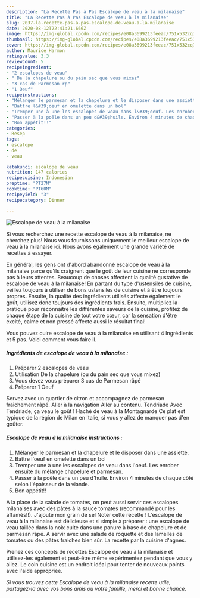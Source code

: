 ```yaml
---
description: "La Recette Pas à Pas Escalope de veau à la milanaise"
title: "La Recette Pas à Pas Escalope de veau à la milanaise"
slug: 2037-la-recette-pas-a-pas-escalope-de-veau-a-la-milanaise
date: 2020-08-12T22:41:21.666Z
image: https://img-global.cpcdn.com/recipes/e08a3699213feeac/751x532cq70/escalope-de-veau-a-la-milanaise-photo-principale-de-la-recette.jpg
thumbnail: https://img-global.cpcdn.com/recipes/e08a3699213feeac/751x532cq70/escalope-de-veau-a-la-milanaise-photo-principale-de-la-recette.jpg
cover: https://img-global.cpcdn.com/recipes/e08a3699213feeac/751x532cq70/escalope-de-veau-a-la-milanaise-photo-principale-de-la-recette.jpg
author: Maurice Harmon
ratingvalue: 3.3
reviewcount: 5
recipeingredient:
- "2 escalopes de veau"
- " De la chapelure ou du pain sec que vous mixez"
- "3 cas de Parmesan rp"
- "1 Oeuf"
recipeinstructions:
- "Mélanger le parmesan et la chapelure et le disposer dans une assiette."
- "Battre l&#39;oeuf en omelette dans un bol"
- "Tremper une à une les escalopes de veau dans l&#39;oeuf. Les enrober ensuite du mélange chapelure et parmesan."
- "Passer à la poêle dans un peu d&#39;huile. Environ 4 minutes de chaque côté selon l&#39;épaisseur de la viande."
- "Bon appétit!!"
categories:
- Resep
tags:
- escalope
- de
- veau

katakunci: escalope de veau 
nutrition: 147 calories
recipecuisine: Indonesian
preptime: "PT27M"
cooktime: "PT60M"
recipeyield: "3"
recipecategory: Dinner

---
```



![Escalope de veau à la milanaise](https://img-global.cpcdn.com/recipes/e08a3699213feeac/751x532cq70/escalope-de-veau-a-la-milanaise-photo-principale-de-la-recette.jpg)

Si vous recherchez une recette escalope de veau à la milanaise, ne cherchez plus! Nous vous fournissons uniquement le meilleur escalope de veau à la milanaise ici. Nous avons également une grande variété de recettes à essayer.

En général, les gens ont d'abord abandonné escalope de veau à la milanaise parce qu'ils craignent que le goût de leur cuisine ne corresponde pas à leurs attentes. Beaucoup de choses affectent la qualité gustative de escalope de veau à la milanaise! En partant du type d'ustensiles de cuisine, veillez toujours à utiliser de bons ustensiles de cuisine et à être toujours propres. Ensuite, la qualité des ingrédients utilisés affecte également le goût, utilisez donc toujours des ingrédients frais. Ensuite, multipliez la pratique pour reconnaître les différentes saveurs de la cuisine, profitez de chaque étape de la cuisine de tout votre cœur, car la sensation d'être excité, calme et non pressé affecte aussi le résultat final!

<!--inarticleads1-->

Vous pouvez cuire escalope de veau à la milanaise en utilisant 4 Ingrédients et 5 pas. Voici comment vous faire il.

##### Ingrédients de escalope de veau à la milanaise :

1. Préparer 2 escalopes de veau
1. Utilisation  De la chapelure (ou du pain sec que vous mixez)
1. Vous devez vous préparer 3 cas de Parmesan râpé
1. Préparer 1 Oeuf


Servez avec un quartier de citron et accompagnez de parmesan fraîchement râpé. Aller à la navigation Aller au contenu. Tendriade Avec Tendriade, ça veau le goût ! Haché de veau à la Montagnarde Ce plat est typique de la région de Milan en Italie, si vous y allez de manquer pas d&#39;en goûter. 

<!--inarticleads2-->

##### Escalope de veau à la milanaise instructions :

1. Mélanger le parmesan et la chapelure et le disposer dans une assiette.
1. Battre l&#39;oeuf en omelette dans un bol
1. Tremper une à une les escalopes de veau dans l&#39;oeuf. Les enrober ensuite du mélange chapelure et parmesan.
1. Passer à la poêle dans un peu d&#39;huile. Environ 4 minutes de chaque côté selon l&#39;épaisseur de la viande.
1. Bon appétit!!


A la place de la salade de tomates, on peut aussi servir ces escalopes milanaises avec des pâtes à la sauce tomates (recommandé pour les affamés!!). J&#39;ajoute mon grain de sel Noter cette recette ! L&#39;escalope de veau à la milanaise est délicieuse et si simple à préparer : une escalope de veau taillée dans la noix cuite dans une panure à base de chapelure et de parmesan râpé. A servir avec une salade de roquette et des lamelles de tomates ou des pâtes fraiches bien sûr. La recette par la cuisine d&#39;agnes. 

<!--inarticleads1-->

<p>
Prenez ces concepts de recettes Escalope de veau à la milanaise et utilisez-les également et peut-être même expérimentez pendant que vous y allez. Le coin cuisine est un endroit idéal pour tenter de nouveaux points avec l'aide appropriée.
</p>

<p>
<i>Si vous trouvez cette Escalope de veau à la milanaise recette utile, partagez-la avec vos bons amis ou votre famille, merci et bonne chance.</i>
</p>
